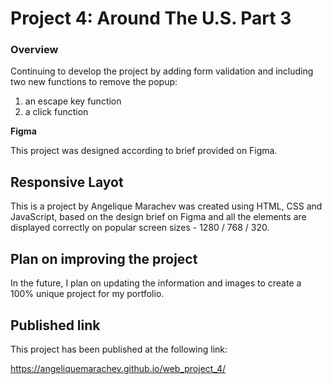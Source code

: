 # Project 4: Around The U.S. Part 3

### Overview
Continuing to develop the project by adding form validation and including two new functions to remove the popup: 
1. an escape key function 
2. a click function


**Figma**

This project was designed according to brief provided on Figma. 

## Responsive Layot 
  
This is a project by Angelique Marachev was created using HTML, CSS and JavaScript, based on the design brief on Figma and all the elements are displayed correctly on popular screen sizes - 1280 / 768 / 320.

## Plan on improving the project

In the future, I plan on updating the information and images to create a 100% unique project for my portfolio.


## Published link
This project has been published at the following link: 

https://angeliquemarachev.github.io/web_project_4/